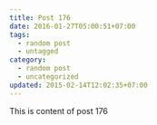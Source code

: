 ```yaml
---
title: Post 176
date: 2016-01-27T05:00:51+07:00
tags:
  - random post
  - untagged
category:
  - random post
  - uncategorized
updated: 2015-02-14T12:02:35+07:00
---
```

This is content of post 176